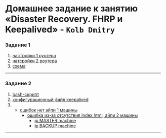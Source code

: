 # Домашнее задание к занятию «Disaster Recovery. FHRP и Keepalived» - `Kolb Dmitry`

### Задание 1
1. [настройки 1 руотера](image/router0.png)
2. [натсройки 2 роутера](image/router1.png)
3. [схема](hsrp_advanced.pkt)
---

### Задание 2
1. [bash-скрипт](code/script.sh)
2. [конфигурационный файл keepalived](code/keepalived.conf)
3. * [ошибок нет айпи 1 машины](image/virt_ip_no_error.png)
     * [ошибка из-за отсутствия index.html, айпи 2 машины](image/virt_ip_error.png)
       * [ip MASTER machine](image/ip_1_machine(master).png)
       * [ip BACKUP machine](image/ip_2_machine(backup).png)
---
